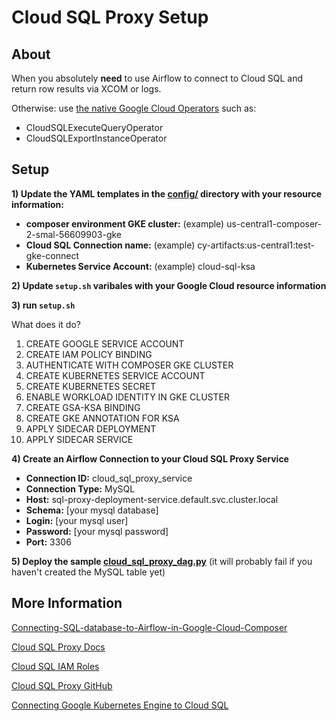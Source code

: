 # Cloud SQL Proxy Setup

## About

When you absolutely **need** to use Airflow to connect to Cloud SQL and return row results via XCOM or logs.

Otherwise: use [the native Google Cloud Operators](https://airflow.apache.org/docs/apache-airflow-providers-google/stable/operators/cloud/cloud_sql.html) such as:

- CloudSQLExecuteQueryOperator
- CloudSQLExportInstanceOperator

## Setup

**1) Update the YAML templates in the [config/](config/) directory with your resource information:**

- **composer environment GKE cluster:** (example) us-central1-composer-2-smal-56609903-gke
- **Cloud SQL Connection name:** (example) cy-artifacts:us-central1:test-gke-connect
- **Kubernetes Service Account:** (example) cloud-sql-ksa

**2) Update `setup.sh` varibales with your Google Cloud resource information**

**3) run `setup.sh`**

What does it do?

1. CREATE GOOGLE SERVICE ACCOUNT
2. CREATE IAM POLICY BINDING
3. AUTHENTICATE WITH COMPOSER GKE CLUSTER
4. CREATE KUBERNETES SERVICE ACCOUNT
5. CREATE KUBERNETES SECRET 
6. ENABLE WORKLOAD IDENTITY IN GKE CLUSTER
7. CREATE GSA-KSA BINDING
8. CREATE GKE ANNOTATION FOR KSA
9. APPLY SIDECAR DEPLOYMENT 
10. APPLY SIDECAR SERVICE

**4) Create an Airflow Connection to your Cloud SQL Proxy Service**

- **Connection ID:** cloud_sql_proxy_service
- **Connection Type:** MySQL
- **Host:** sql-proxy-deployment-service.default.svc.cluster.local
- **Schema:** [your mysql database]
- **Login:** [your mysql user]
- **Password:** [your mysql password]
- **Port:** 3306

**5) Deploy the sample [cloud_sql_proxy_dag.py](dags/cloud_sql_proxy_dag.py)** (it will probably fail if you haven't created the MySQL table yet)


## More Information

[Connecting-SQL-database-to-Airflow-in-Google-Cloud-Composer](https://www.googlecloudcommunity.com/gc/Databases/Connecting-SQL-database-to-Airflow-in-Google-Cloud-Composer/m-p/636090)

[Cloud SQL Proxy Docs](https://cloud.google.com/sql/docs/mysql/sql-proxy)

[Cloud SQL IAM Roles](https://cloud.google.com/sql/docs/mysql/iam-roles)

[Cloud SQL Proxy GitHub](https://github.com/GoogleCloudPlatform/cloud-sql-proxy/tree/main)

[Connecting Google Kubernetes Engine to Cloud SQL](https://cloud.google.com/sql/docs/postgres/connect-kubernetes-engine)
